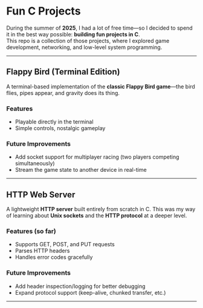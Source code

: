 
# Fun C Projects

During the summer of **2025**, I had a lot of free time—so I decided to spend it in the best way possible: **building fun projects in C**.  
This repo is a collection of those projects, where I explored game development, networking, and low-level system programming.  

---

## Flappy Bird (Terminal Edition)

A terminal-based implementation of the **classic Flappy Bird game**—the bird flies, pipes appear, and gravity does its thing.  

### Features  
- Playable directly in the terminal  
- Simple controls, nostalgic gameplay  

### Future Improvements  
- Add socket support for multiplayer racing (two players competing simultaneously)  
- Stream the game state to another device in real-time  

---

## HTTP Web Server

A lightweight **HTTP server** built entirely from scratch in C. This was my way of learning about **Unix sockets** and the **HTTP protocol** at a deeper level.  

### Features (so far)  
- Supports GET, POST, and PUT requests  
- Parses HTTP headers  
- Handles error codes gracefully  

### Future Improvements  
- Add header inspection/logging for better debugging  
- Expand protocol support (keep-alive, chunked transfer, etc.)  

---



